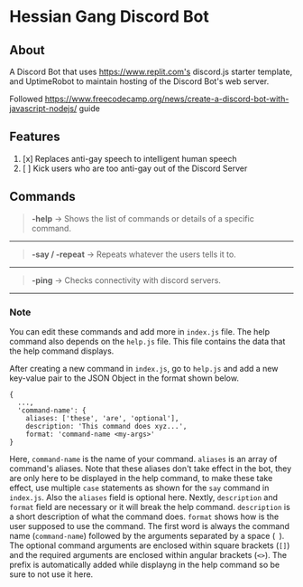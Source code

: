 # Hessian Gang Discord Bot

## About
A Discord Bot that uses https://www.replit.com's discord.js starter template, and UptimeRobot to maintain hosting of the Discord Bot's web server.

Followed https://www.freecodecamp.org/news/create-a-discord-bot-with-javascript-nodejs/ guide

## Features
1. [x] Replaces anti-gay speech to intelligent human speech 
2. [ ] Kick users who are too anti-gay out of the Discord Server

## Commands

> **-help** -> Shows the list of commands or details of a specific command.

---

>**-say / -repeat** -> Repeats whatever the users tells it to.

---

>**-ping** -> Checks connectivity with discord servers.

---
### Note
You can edit these commands and add more in `index.js` file.
The help command also depends on the `help.js` file. This file contains the data that the help command displays.

After creating a new command in `index.js`, go to `help.js` and add a new key-value pair to the JSON Object in the format shown below.
```JS
{
  ...,
  'command-name': {
    aliases: ['these', 'are', 'optional'],
    description: 'This command does xyz...',
    format: 'command-name <my-args>'
}
```

Here, `command-name` is the name of your command. `aliases` is an array of command's aliases. Note that these aliases don't take effect in the bot, they are only here to be displayed in the help command, to make these take effect, use multiple `case` statements as shown for the `say` command in `index.js`. Also the `aliases` field is optional here.
Nextly, `description` and `format` field are necessary or it will break the help command.
`description` is a short description of what the command does.
`format` shows how is the user supposed to use the command. The first word is always the command name (`command-name`) followed by the arguments separated by a space (` `). The optional command arguments are enclosed within square brackets (`[]`) and the required arguments are enclosed within angular brackets (`<>`). The prefix is automatically added while displayng in the help command so be sure to not use it here.